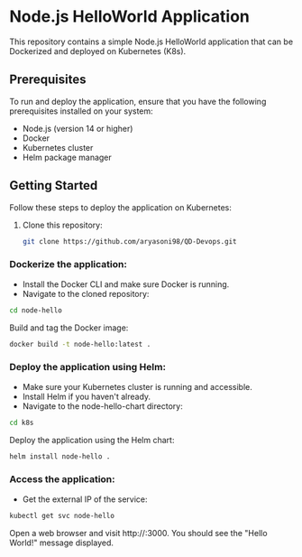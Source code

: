 # Node.js HelloWorld Application

This repository contains a simple Node.js HelloWorld application that can be Dockerized and deployed on Kubernetes (K8s).

## Prerequisites

To run and deploy the application, ensure that you have the following prerequisites installed on your system:

- Node.js (version 14 or higher)
- Docker
- Kubernetes cluster
- Helm package manager

## Getting Started

Follow these steps to deploy the application on Kubernetes:

1. Clone this repository:

   ```bash
   git clone https://github.com/aryasoni98/QD-Devops.git
   ```

### Dockerize the application:
- Install the Docker CLI and make sure Docker is running.
- Navigate to the cloned repository:

```bash 
cd node-hello
```

Build and tag the Docker image:

```bash
docker build -t node-hello:latest .
```

### Deploy the application using Helm:
- Make sure your Kubernetes cluster is running and accessible.
- Install Helm if you haven't already.
- Navigate to the node-hello-chart directory:

```bash 
cd k8s
```
Deploy the application using the Helm chart:

```bash 
helm install node-hello .
```

### Access the application:
- Get the external IP of the service:

```bash 
kubectl get svc node-hello
```

Open a web browser and visit http://<external-ip>:3000.
You should see the "Hello World!" message displayed.